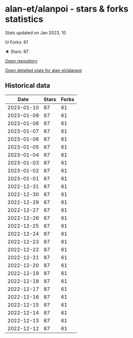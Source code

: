 # alan-et/alanpoi - stars & forks statistics

Stats updated on Jan 2023, 10

☋ Forks: 61

★ Stars: 87

[Open repository](https://github.com/alan-et/alanpoi)

[Open detailed stats for alan-et/alanpoi](https://reviewgithub.com/rep/alan-et/alanpoi)

## Historical data
| Date | Stars | Forks |
|------|-------|-------|
| 2023-01-10 | 87 | 61 | 
| 2023-01-09 | 87 | 61 | 
| 2023-01-08 | 87 | 61 | 
| 2023-01-07 | 87 | 61 | 
| 2023-01-06 | 87 | 61 | 
| 2023-01-05 | 87 | 61 | 
| 2023-01-04 | 87 | 61 | 
| 2023-01-03 | 87 | 61 | 
| 2023-01-02 | 87 | 61 | 
| 2023-01-01 | 87 | 61 | 
| 2022-12-31 | 87 | 61 | 
| 2022-12-30 | 87 | 61 | 
| 2022-12-29 | 87 | 61 | 
| 2022-12-27 | 87 | 61 | 
| 2022-12-26 | 87 | 61 | 
| 2022-12-25 | 87 | 61 | 
| 2022-12-24 | 87 | 61 | 
| 2022-12-23 | 87 | 61 | 
| 2022-12-22 | 87 | 61 | 
| 2022-12-21 | 87 | 61 | 
| 2022-12-20 | 87 | 61 | 
| 2022-12-19 | 87 | 61 | 
| 2022-12-18 | 87 | 61 | 
| 2022-12-17 | 87 | 61 | 
| 2022-12-16 | 87 | 61 | 
| 2022-12-15 | 87 | 61 | 
| 2022-12-14 | 87 | 61 | 
| 2022-12-13 | 87 | 61 | 
| 2022-12-12 | 87 | 61 | 

